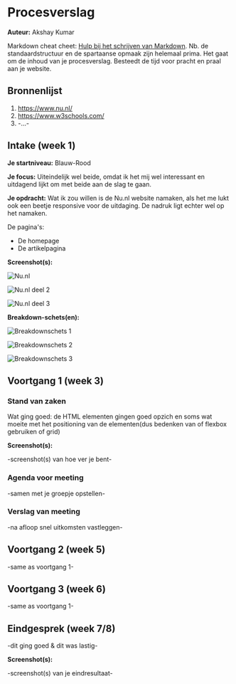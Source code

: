 # Procesverslag
**Auteur:** Akshay Kumar

Markdown cheat cheet: [Hulp bij het schrijven van Markdown](https://github.com/adam-p/markdown-here/wiki/Markdown-Cheatsheet). Nb. de standaardstructuur en de spartaanse opmaak zijn helemaal prima. Het gaat om de inhoud van je procesverslag. Besteedt de tijd voor pracht en praal aan je website.



## Bronnenlijst
1. https://www.nu.nl/
2. https://www.w3schools.com/
3. -...-


## Intake (week 1)

**Je startniveau:** Blauw-Rood

**Je focus:** Uiteindelijk wel beide, omdat ik het mij wel interessant en uitdagend lijkt om met beide aan de slag te gaan.

**Je opdracht:** Wat ik zou willen is de Nu.nl website namaken, als het me lukt ook een beetje responsive voor de uitdaging. De nadruk ligt echter wel op het namaken.

De pagina's:

- De homepage
- De artikelpagina


**Screenshot(s):**

![Nu.nl](images/mobilescreen1.png)

![Nu.nl deel 2](images/mobilescreen2.png)

![Nu.nl deel 3](images/mobilescreen3.png)


**Breakdown-schets(en):**

![Breakdownschets 1](images/mobilescreenbrk1.png)

![Breakdownschets 2](images/mobilescreenbrk2.png)

![Breakdownschets 3](images/mobilescreenbrk3.png)


## Voortgang 1 (week 3)

### Stand van zaken

Wat ging goed:
de HTML elementen gingen goed opzich en soms wat moeite met het positioning van de elementen(dus bedenken van of flexbox gebruiken of grid)

**Screenshot(s):**

-screenshot(s) van hoe ver je bent-

### Agenda voor meeting

-samen met je groepje opstellen-

### Verslag van meeting

-na afloop snel uitkomsten vastleggen-



## Voortgang 2 (week 5)

-same as voortgang 1-


## Voortgang 3 (week 6)

-same as voortgang 1-



## Eindgesprek (week 7/8)

-dit ging goed & dit was lastig-

**Screenshot(s):**

-screenshot(s) van je eindresultaat-















